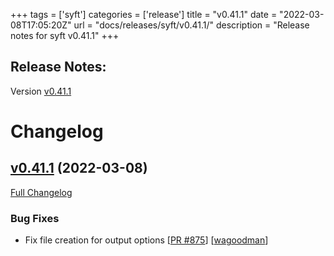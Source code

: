 +++
tags = ['syft']
categories = ['release']
title = "v0.41.1"
date = "2022-03-08T17:05:20Z"
url = "docs/releases/syft/v0.41.1/"
description = "Release notes for syft v0.41.1"
+++

## Release Notes:
Version [v0.41.1](https://github.com/anchore/syft/releases/tag/v0.41.1)

# Changelog

## [v0.41.1](https://github.com/anchore/syft/tree/v0.41.1) (2022-03-08)

[Full Changelog](https://github.com/anchore/syft/compare/v0.41.0...v0.41.1)

### Bug Fixes

- Fix file creation for output options [[PR #875](https://github.com/anchore/syft/pull/875)] [[wagoodman](https://github.com/wagoodman)]
